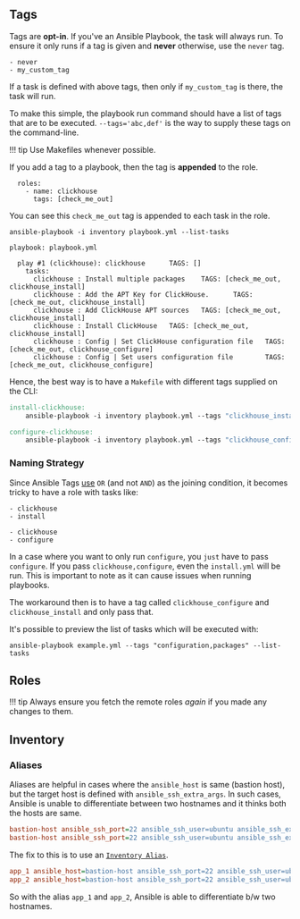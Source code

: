 ## Tags

Tags are **opt-in**. If you've an Ansible Playbook, the task will always run. To ensure it only runs if a tag is given and **never** otherwise, use the `never` tag.

```
- never
- my_custom_tag
```

If a task is defined with above tags, then only if `my_custom_tag` is there, the task will run.

To make this simple, the playbook run command should have a list of tags that are to be executed. `--tags='abc,def'` is the way to supply these tags on the command-line.

!!! tip
    Use Makefiles whenever possible.

If you add a tag to a playbook, then the tag is **appended** to the role.

```
  roles:
    - name: clickhouse
	  tags: [check_me_out]
```

You can see this `check_me_out` tag is appended to each task in the role.

```
ansible-playbook -i inventory playbook.yml --list-tasks

playbook: playbook.yml

  play #1 (clickhouse): clickhouse      TAGS: []
    tasks:
      clickhouse : Install multiple packages    TAGS: [check_me_out, clickhouse_install]
      clickhouse : Add the APT Key for ClickHouse.      TAGS: [check_me_out, clickhouse_install]
      clickhouse : Add ClickHouse APT sources   TAGS: [check_me_out, clickhouse_install]
      clickhouse : Install ClickHouse   TAGS: [check_me_out, clickhouse_install]
      clickhouse : Config | Set ClickHouse configuration file   TAGS: [check_me_out, clickhouse_configure]
      clickhouse : Config | Set users configuration file        TAGS: [check_me_out, clickhouse_configure]
```

Hence, the best way is to have a `Makefile` with different tags supplied on the CLI:

```Makefile
install-clickhouse:
	ansible-playbook -i inventory playbook.yml --tags "clickhouse_install"

configure-clickhouse:
	ansible-playbook -i inventory playbook.yml --tags "clickhouse_configure"
```

### Naming Strategy

Since Ansible Tags [use](https://stackoverflow.com/a/30058874) `OR` (and not `AND`) as the joining condition, it becomes tricky to have a role with tasks like:

```
- clickhouse
- install

- clickhouse
- configure
```

In a case where you want to only run `configure`, you `just` have to pass `configure`. If you pass `clickhouse,configure`, even the `install.yml` will be run. This is important to note as it can cause issues when running playbooks.

The workaround then is to have a tag called `clickhouse_configure` and `clickhouse_install` and only pass that.

It's possible to preview the list of tasks which will be executed with:

```
ansible-playbook example.yml --tags "configuration,packages" --list-tasks
```

## Roles

!!! tip
    Always ensure you fetch the remote roles _again_ if you made any changes to them.

## Inventory

### Aliases

Aliases are helpful in cases where the `ansible_host` is same (bastion host), but the target host is defined with `ansible_ssh_extra_args`. In such cases, Ansible is unable to differentiate between two hostnames and it thinks both the hosts are same.

```ini
bastion-host ansible_ssh_port=22 ansible_ssh_user=ubuntu ansible_ssh_extra_args="-o 'Hostname 1.1.1.1'"
bastion-host ansible_ssh_port=22 ansible_ssh_user=ubuntu ansible_ssh_extra_args="-o 'Hostname 2.2.2.2'"
```

The fix to this is to use an [`Inventory Alias`](https://docs.ansible.com/ansible/latest/user_guide/intro_inventory.html#inventory-aliases).

```ini
app_1 ansible_host=bastion-host ansible_ssh_port=22 ansible_ssh_user=ubuntu ansible_ssh_extra_args="-o 'Hostname 1.1.1.1'"
app_2 ansible_host=bastion-host ansible_ssh_port=22 ansible_ssh_user=ubuntu ansible_ssh_extra_args="-o 'Hostname 2.2.2.2'"
```

So with the alias `app_1` and `app_2`, Ansible is able to differentiate b/w two hostnames.
